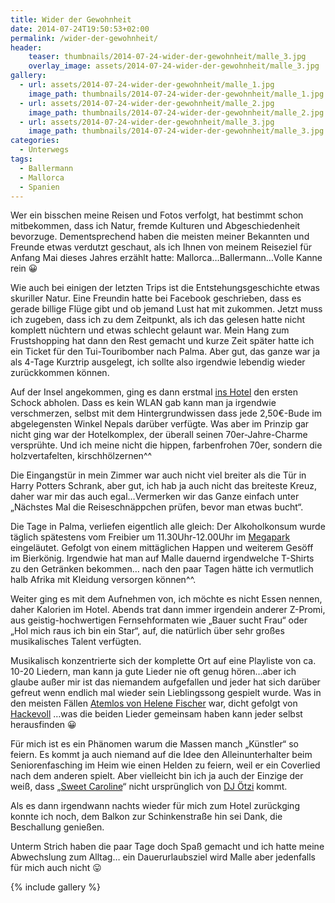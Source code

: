```yaml
---
title: Wider der Gewohnheit
date: 2014-07-24T19:50:53+02:00
permalink: /wider-der-gewohnheit/
header:
    teaser: thumbnails/2014-07-24-wider-der-gewohnheit/malle_3.jpg
    overlay_image: assets/2014-07-24-wider-der-gewohnheit/malle_3.jpg
gallery:
  - url: assets/2014-07-24-wider-der-gewohnheit/malle_1.jpg
    image_path: thumbnails/2014-07-24-wider-der-gewohnheit/malle_1.jpg
  - url: assets/2014-07-24-wider-der-gewohnheit/malle_2.jpg
    image_path: thumbnails/2014-07-24-wider-der-gewohnheit/malle_2.jpg
  - url: assets/2014-07-24-wider-der-gewohnheit/malle_3.jpg
    image_path: thumbnails/2014-07-24-wider-der-gewohnheit/malle_3.jpg
categories:
  - Unterwegs
tags:
  - Ballermann
  - Mallorca
  - Spanien
---
```

Wer ein bisschen meine Reisen und Fotos verfolgt, hat bestimmt schon mitbekommen, dass ich Natur, fremde Kulturen und Abgeschiedenheit bevorzuge. 
Dementsprechend haben die meisten meiner Bekannten und Freunde etwas verdutzt geschaut, als ich Ihnen von meinem Reiseziel 
für Anfang Mai dieses Jahres erzählt hatte: Mallorca…Ballermann…Volle Kanne rein 😀

Wie auch bei einigen der letzten Trips ist die Entstehungsgeschichte etwas skuriller Natur. Eine Freundin hatte bei Facebook geschrieben, 
dass es gerade billige Flüge gibt und ob jemand Lust hat mit zukommen. 
Jetzt muss ich zugeben, dass ich zu dem Zeitpunkt, als ich das gelesen hatte nicht komplett nüchtern und etwas schlecht gelaunt war. 
Mein Hang zum Frustshopping hat dann den Rest gemacht und kurze Zeit später hatte ich ein Ticket für den Tui-Touribomber nach Palma. 
Aber gut, das ganze war ja als 4-Tage Kurztrip ausgelegt, ich sollte also irgendwie lebendig wieder zurückkommen können.

Auf der Insel angekommen, ging es dann erstmal [ins Hotel](http://www.holidaycheck.de/hotel-Reiseinformationen_Hotel+Honderos-hid_12886.html) den 
ersten Schock abholen. Dass es kein WLAN gab kann man ja irgendwie verschmerzen, 
selbst mit dem Hintergrundwissen dass jede 2,50€-Bude im abgelegensten Winkel Nepals darüber verfügte. 
Was aber im Prinzip gar nicht ging war der Hotelkomplex, der überall seinen 70er-Jahre-Charme versprühte. 
Und ich meine nicht die hippen, farbenfrohen 70er, sondern die holzvertafelten, kirschhölzernen^^ 

Die Eingangstür in mein Zimmer war auch nicht viel breiter als die Tür in Harry Potters Schrank, aber gut, 
ich hab ja auch nicht das breiteste Kreuz, daher war mir das auch egal…Vermerken wir das Ganze einfach unter 
„Nächstes Mal die Reiseschnäppchen prüfen, bevor man etwas bucht“.

Die Tage in Palma, verliefen eigentlich alle gleich: Der Alkoholkonsum wurde täglich spätestens vom Freibier um 11.30Uhr-12.00Uhr 
im [Megapark](http://www.megapark.tv) eingeläutet. Gefolgt von einem mittäglichen Happen und weiterem Gesöff im Bierkönig. 
Irgendwie hat man auf Malle dauernd irgendwelche T-Shirts zu den Getränken bekommen…
nach den paar Tagen hätte ich vermutlich halb Afrika mit Kleidung versorgen können^^.

Weiter ging es mit dem Aufnehmen von, ich möchte es nicht Essen nennen, daher Kalorien im Hotel. 
Abends trat dann immer irgendein anderer Z-Promi, aus geistig-hochwertigen Fernsehformaten wie „Bauer sucht Frau“ 
oder „Hol mich raus ich bin ein Star“, auf, die natürlich über sehr großes musikalisches Talent verfügten.

Musikalisch konzentrierte sich der komplette Ort auf eine Playliste von ca. 10-20 Liedern, 
man kann ja gute Lieder nie oft genug hören…aber ich glaube außer mir ist das niemandem aufgefallen und jeder hat sich 
darüber gefreut wenn endlich mal wieder sein Lieblingssong gespielt wurde. 
Was in den meisten Fällen [Atemlos von Helene Fischer](https://www.youtube.com/watch?v=7ZkejDqTuSM) war, 
dicht gefolgt von [Hackevoll](https://www.youtube.com/watch?v=WW8cqbNAuEk) &#8230;was die beiden Lieder gemeinsam haben kann jeder selbst herausfinden 😀

Für mich ist es ein Phänomen warum die Massen manch „Künstler“ so feiern. 
Es kommt ja auch niemand auf die Idee den Alleinunterhalter beim Seniorenfasching im Heim wie einen Helden zu feiern, 
weil er ein Coverlied nach dem anderen spielt. Aber vielleicht bin ich ja auch der Einzige der weiß, 
dass „[Sweet Caroline](https://www.youtube.com/watch?v=NsLyI1_R01M)“ nicht ursprünglich von [DJ Ötzi](https://www.youtube.com/watch?v=RacmAUst7g0) kommt.

Als es dann irgendwann nachts wieder für mich zum Hotel zurückging konnte ich noch, dem Balkon zur Schinkenstraße hin sei Dank, die Beschallung genießen.

Unterm Strich haben die paar Tage doch Spaß gemacht und ich hatte meine Abwechslung zum Alltag…
ein Dauerurlaubsziel wird Malle aber jedenfalls für mich auch nicht 😛

{% include gallery %}